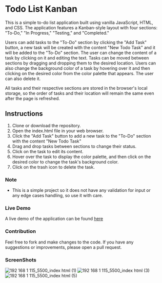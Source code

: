 # Todo List Kanban
This is a simple to-do list application built using vanilla JavaScript, HTML, and CSS. The application features a Kanban-style layout with four sections: "To-Do," "In Progress," "Testing," and "Completed."

Users can add tasks to the "To-Do" section by clicking the "Add Task" button, a new task will be created with the content "New Todo Task" and it will be added to the "To-Do" section. The user can change the content of a task by clicking on it and editing the text. Tasks can be moved between sections by dragging and dropping them to the desired location. Users can also change the background color of a task by hovering over it and then clicking on the desired color from the color palette that appears. The user can also delete it.

All tasks and their respective sections are stored in the browser's local storage, so the order of tasks and their location will remain the same even after the page is refreshed.

## Instructions
1. Clone or download the repository.
2. Open the index.html file in your web browser.
3. Click the "Add Task" button to add a new task to the "To-Do" section with the content "New Todo Task"
4. Drag and drop tasks between sections to change their status.
5. Click on the task to edit its content.
6. Hover over the task to display the color palette, and then click on the desired color to change the task's background color.
7. Click on the trash icon to delete the task.
### Note
- This is a simple project so it does not have any validation for input or any edge cases handling, so use it with care.

### Live Demo
A live demo of the application can be found [here](https://amouchaldev.github.io/Todo-List-Kanban/)

### Contribution
Feel free to fork and make changes to the code. If you have any suggestions or improvements, please open a pull request.

### ScreenShots
![192 168 1 115_5500_index html (1)](https://user-images.githubusercontent.com/69693216/214943202-1d61ed30-b56a-4a8e-9d3e-152a1c225451.png)
![192 168 1 115_5500_index html (3)](https://user-images.githubusercontent.com/69693216/214943222-eb2ddc10-8be9-478c-ade7-4abca3fe7cbe.png)
![192 168 1 115_5500_index html (5)](https://user-images.githubusercontent.com/69693216/214943236-f7fcbfe0-cf87-499c-846e-6c96ffb9c90c.png)
